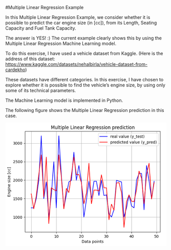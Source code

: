 #Multiple Linear Regression Example

In this Multiple Linear Regression Example,
 we consider whether it is possible to predict the car engine size
 (in [cc]), from its Length, Seating Capacity and Fuel Tank Capacity.

The answer is YES! :) The current example clearly shows this by
 using the Multiple Linear Regression Machine Learning model.

To do this exercise, I have used a vehicle dataset from Kaggle. (Here is the address of this dataset: https://www.kaggle.com/datasets/nehalbirla/vehicle-dataset-from-cardekho)

These datasets have different categories. In this exercise, I have chosen to explore whether it is possible to find the vehicle’s engine size, by using only some of its technical parameters.

The Machine Learning model is implemented in Python.

The following figure shows the Multiple Linear Regression prediction
in this case.

![plot](figure1.png)
